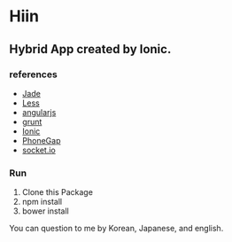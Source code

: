 # Hiin
## Hybrid App created by Ionic.
### references
* [Jade](https://github.com/jadejs/jade)
* [Less](http://less-ja.studiomohawk.com/)
* [angularjs](https://angularjs.org/)
* [grunt](http://gruntjs.com/)
* [Ionic](http://ionicframework.com/)
* [PhoneGap](http://phonegap-fan.com/)
* [socket.io](http://socket.io/)

### Run
1. Clone this Package
1. npm install
1. bower install

You can question to me by Korean, Japanese, and english.
